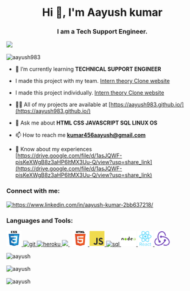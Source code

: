<h1 align="center">Hi 👋, I'm Aayush kumar</h1>
<h3 align="center">I am a Tech Support Engineer.</h3>
<img src="https://readme-typing-svg.herokuapp.com/?lines=TECH+Support+Engineer;&right=true&width=400&height=50">
<p align="left"> <img src="https://komarev.com/ghpvc/?username=aayush983&label=Profile%20views&color=0e75b6&style=flat" alt="aayush983" /> </p>

- 🌱 I’m currently learning ****TECHNICAL SUPPORT ENGINEER****
- I made this project with my team. [Intern theory Clone website](https://frolicking-macaron-68e3c3.netlify.app/)
- I made this project individually. [Intern theory Clone website](https://scintillating-clafoutis-dbade0.netlify.app/)

- 👨‍💻 All of my projects are available at [https://aayush983.github.io/](https://aayush983.github.io/)

- 💬 Ask me about **HTML CSS JAVASCRIPT SQL LINUX OS**

- 📫 How to reach me **kumar456aayush@gmail.com**

- 📄 Know about my experiences [https://drive.google.com/file/d/1asJQWF-pisKeXWgB8z3aHP6ItMX3Uu-Q/view?usp=share_link](https://drive.google.com/file/d/1asJQWF-pisKeXWgB8z3aHP6ItMX3Uu-Q/view?usp=share_link)

<h3 align="left">Connect with me:</h3>
<p align="left">
<a href="https://linkedin.com/in/https://www.linkedin.com/in/aayush-kumar-2bb637218/" target="blank"><img align="center" src="https://raw.githubusercontent.com/rahuldkjain/github-profile-readme-generator/master/src/images/icons/Social/linked-in-alt.svg" alt="https://www.linkedin.com/in/aayush-kumar-2bb637218/" height="30" width="40" /></a>
</p>

<h3 align="left">Languages and Tools:</h3>
<p align="left"> <a href="https://www.w3schools.com/css/" target="_blank" rel="noreferrer"> <img src="https://raw.githubusercontent.com/devicons/devicon/master/icons/css3/css3-original-wordmark.svg" alt="css3" width="40" height="40"/> </a> <a href="https://git-scm.com/" target="_blank" rel="noreferrer"> <img src="https://www.vectorlogo.zone/logos/git-scm/git-scm-icon.svg" alt="git" width="40" height="40"/> </a> <a href="https://heroku.com" target="_blank" rel="noreferrer"> <img src="https://www.vectorlogo.zone/logos/heroku/heroku-icon.svg" alt="heroku" width="40" height="40"/>
  <a href=""><img src="https://img.icons8.com/color/48/000000/chakra-ui.png"/> </a> &nbsp;
  </a> <a href="https://www.w3.org/html/" target="_blank" rel="noreferrer"> <img src="https://raw.githubusercontent.com/devicons/devicon/master/icons/html5/html5-original-wordmark.svg" alt="html5" width="40" height="40"/> </a> <a href="https://developer.mozilla.org/en-US/docs/Web/JavaScript" target="_blank" rel="noreferrer"> <img src="https://raw.githubusercontent.com/devicons/devicon/master/icons/javascript/javascript-original.svg" alt="javascript" width="40" height="40"/> </a> <a href="https://www.mysql.com/" target="_blank" rel="noreferrer"> <img src="https://raw.githubusercontent.com/devicons/devicon/master/icons/sql/sql-original-wordmark.svg" alt="sql" width="40" height="40"/> </a> <a href="https://nodejs.org" target="_blank" rel="noreferrer"> <img src="https://raw.githubusercontent.com/devicons/devicon/master/icons/nodejs/nodejs-original-wordmark.svg" alt="nodejs" width="40" height="40"/> </a> <a href="https://reactjs.org/" target="_blank" rel="noreferrer"> <img src="https://raw.githubusercontent.com/devicons/devicon/master/icons/react/react-original-wordmark.svg" alt="react" width="40" height="40"/> </a> <a href="https://redux.js.org" target="_blank" rel="noreferrer"> <img src="https://raw.githubusercontent.com/devicons/devicon/master/icons/redux/redux-original.svg" alt="redux" width="40" height="40"/> </a> </p>

<p><img align="center" src="https://github-readme-stats.vercel.app/api/top-langs/?username=aayush983&hide=php&layout=compact&theme=radical" alt="aayush" height="50%" width="50%" /></p>
  
<p><img align="center" src="https://github-readme-stats.vercel.app/api?username=aayush983&show_icons=true&locale=en&theme=radical" alt="aayush" height="50%" width="50%" /></p>
<p><img align="center" src="https://github-readme-streak-stats.herokuapp.com/?user=aayush983&theme=radical" alt="aayush" height="50%" width="50%"/></p>


<!-- <a href="https://github.com/Aayush983/github-readme-activity-graph"><img alt="Aayush's Activity Graph" src="https://activity-graph.herokuapp.com/graph?username=Aayush983&bg_color=0D1117&color=5BCDEC&line=5BCDEC&point=FFFFFF&hide_border=true" /></a> -->

